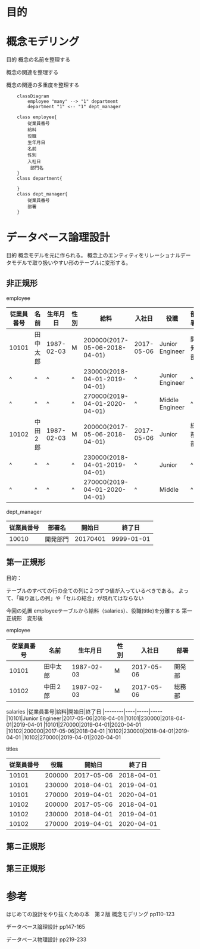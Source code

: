 
# 目的

# 概念モデリング
目的
概念の名前を整理する

概念の関連を整理する

概念の関連の多重度を整理する


```mermaid
    classDiagram
        employee "many" --> "1" department
        department "1" <-- "1" dept_manager

    class employee{
        従業員番号 
        給料 
        役職
        生年月日 
        名前 
        性別
        入社日
         部門名
    }
    class department{
       
    }
    class dept_manager{
        従業員番号
        部署
    }
```
# データベース論理設計

目的
概念モデルを元に作られる。
概念上のエンティティをリレーショナルデータモデルで取り扱いやすい形のテーブルに変形する。

## 非正規形
employee

|従業員番号|名前|生年月日|性別|給料|入社日|役職|部署|
|---|--|----|---|---|-----|---|---|
|10101|田中太郎|1987-02-03|M|200000(2017-05-06-2018-04-01)|2017-05-06|Junior Engineer|開発部|
| ^ |^|^|^|230000(2018-04-01-2019-04-01)|^|Junior Engineer|^|
| ^ |^|^|^|270000(2019-04-01-2020-04-01)|^|Middle Engineer|^|
|10102|中田2郎|1987-02-03|M|200000(2017-05-06-2018-04-01)|2017-05-06|Junior|総務部|
| ^ |^|^|^|230000(2018-04-01-2019-04-01)|^|Junior|^|
| ^ |^|^|^|270000(2019-04-01-2020-04-01)|^|Middle|^|


dept_manager

従業員番号|部署名|開始日|終了日
---------|-----|-----|---
10010|開発部門|20170401|9999-01-01



## 第一正規形
目的：

テーブルのすべての行の全ての列に２つずつ値が入っているべきである。
よって、「繰り返しの列」や「セルの結合」が現れてはならない


今回の処置
employeeテーブルから給料（salaries）、役職(title)を分離する
第一正規形　変形後

employee

|従業員番号|名前|生年月日|性別|入社日|部署|
|---------|---|-------|----|-----|-----|
|10101|田中太郎|1987-02-03|M|2017-05-06|開発部|
|10102|中田２郎|1987-02-03|M|2017-05-06|総務部|

salaries
|従業員番号|給料|開始日|終了日
|--------|----|-----|-----
|10101|Junior Engineer|2017-05-06|2018-04-01
|10101|230000|2018-04-01|2019-04-01
|10101|270000|2019-04-01|2020-04-01
|10102|200000|2017-05-06|2018-04-01
|10102|230000|2018-04-01|2019-04-01
|10102|270000|2019-04-01|2020-04-01

titles

|従業員番号|役職|開始日|終了日
|--------|----|-----|-----
|10101|200000|2017-05-06|2018-04-01
|10101|230000|2018-04-01|2019-04-01
|10101|270000|2019-04-01|2020-04-01
|10102|200000|2017-05-06|2018-04-01
|10102|230000|2018-04-01|2019-04-01
|10102|270000|2019-04-01|2020-04-01


## 第ニ正規形

## 第三正規形



# 参考

はじめての設計をやり抜くための本　第２版
概念モデリング
pp110-123

データベース論理設計
pp147-165

データベース物理設計
pp219-233
